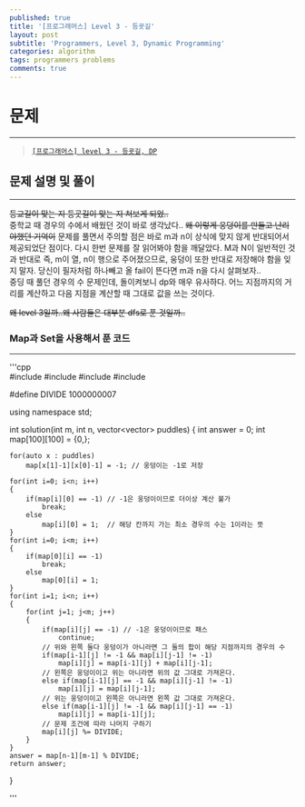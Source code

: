 ```yaml
---
published: true
title: '[프로그래머스] Level 3 - 등굣길'
layout: post
subtitle: 'Programmers, Level 3, Dynamic Programming'
categories: algorithm
tags: programmers problems
comments: true
---
```


# **문제**
---
> [`[프로그래머스] level 3 - 등굣길, DP`](https://programmers.co.kr/learn/courses/30/lessons/42898)

## **문제 설명 및 풀이**
---
~~등교길이 맞는 지 등굣길이 맞는 지 쳐보게 되었..~~  
중학교 때 경우의 수에서 배웠던 것이 바로 생각났다.. ~~왜 이렇게 웅덩이를 만들고 난리야했던 기억이~~ 문제를 풀면서 주의할 점은 바로 m과 n이 상식에 맞지 않게 반대되어서 제공되었단 점이다. 다시 한번 문제를 잘 읽어봐야 함을 깨달았다. M과 N이 일반적인 것과 반대로 즉, m이 열, n이 행으로 주어졌으므로, 웅덩이 또한 반대로 저장해야 함을 잊지 말자. 당신이 필자처럼 하나빼고 올 fail이 뜬다면 m과 n을 다시 살펴보자..  
중딩 때 풀던 경우의 수 문제인데, 돌이켜보니 dp와 매우 유사하다. 어느 지점까지의 거리를 계산하고 다음 지점을 계산할 때 그대로 값을 쓰는 것이다.  

~~왜 level 3일까..왜 사람들은 대부분 dfs로 푼 것일까..~~

### **Map과 Set을 사용해서 푼 코드**
---

'''cpp  
#include <string>
#include <vector>
#include <iostream>
#include <algorithm>

#define DIVIDE 1000000007

using namespace std;

int solution(int m, int n, vector<vector<int>> puddles) {
    int answer = 0;
    int map[100][100] = {0,};

    for(auto x : puddles)
        map[x[1]-1][x[0]-1] = -1; // 웅덩이는 -1로 저장

    for(int i=0; i<n; i++)
    {
        if(map[i][0] == -1) // -1은 웅덩이이므로 더이상 계산 불가
            break;
        else
            map[i][0] = 1;  // 해당 칸까지 가는 최소 경우의 수는 1이라는 뜻
    }
    for(int i=0; i<m; i++)
    {
        if(map[0][i] == -1)
            break;
        else
            map[0][i] = 1;
    }
    for(int i=1; i<n; i++)
    {
        for(int j=1; j<m; j++)
        {
            if(map[i][j] == -1) // -1은 웅덩이이므로 패스
                continue;
            // 위와 왼쪽 둘다 웅덩이가 아니라면 그 둘의 합이 해당 지점까지의 경우의 수
            if(map[i-1][j] != -1 && map[i][j-1] != -1)
                map[i][j] = map[i-1][j] + map[i][j-1];
            // 왼쪽은 웅덩이이고 위는 아니라면 위의 값 그대로 가져온다.
            else if(map[i-1][j] == -1 && map[i][j-1] != -1)
                map[i][j] = map[i][j-1];
            // 위는 웅덩이이고 왼쪽은 아니라면 왼쪽 값 그대로 가져온다.
            else if(map[i-1][j] != -1 && map[i][j-1] == -1)
                map[i][j] = map[i-1][j];
            // 문제 조건에 따라 나머지 구하기
            map[i][j] %= DIVIDE;
        }
    }
    answer = map[n-1][m-1] % DIVIDE;
    return answer;
}

'''
